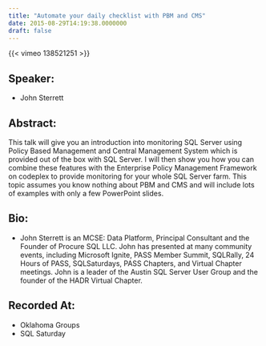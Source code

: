 ```yaml
---
title: "Automate your daily checklist with PBM and CMS"
date: 2015-08-29T14:19:38.0000000
draft: false
---
```


{{< vimeo 138521251 >}}

## Speaker:

 - John Sterrett

## Abstract:

<p>
	This talk will give you an introduction into monitoring SQL Server using Policy Based Management and Central Management System which is provided out of the box with SQL Server. I will then show you how you can combine these features with the Enterprise Policy Management Framework on codeplex to provide monitoring for your whole SQL Server farm. This topic assumes you know nothing about PBM and CMS and will include lots of examples with only a few PowerPoint slides.
</p>

## Bio:

 - <p>John Sterrett is an MCSE: Data Platform, Principal Consultant and the Founder of Procure SQL LLC.  John has presented at many community events, including Microsoft Ignite, PASS Member Summit, SQLRally, 24 Hours of PASS, SQLSaturdays, PASS Chapters, and Virtual Chapter meetings. John is a leader of the Austin SQL Server User Group and the founder of the HADR Virtual Chapter.</p>

## Recorded At:

 - Oklahoma Groups
 - SQL Saturday

